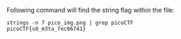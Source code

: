 Following command will find the string flag within the file:

    strings -n 7 pico_img.png | grep picoCTF
    picoCTF{s0_m3ta_fec06741}

